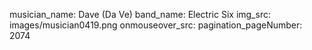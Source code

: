 musician_name: Dave (Da Ve)
band_name: Electric Six
img_src: images/musician0419.png
onmouseover_src: 
pagination_pageNumber: 2074